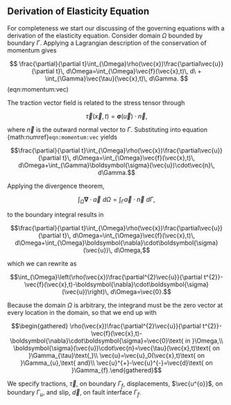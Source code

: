 ## Derivation of Elasticity Equation

For completeness we start our discussing of the governing equations with a derivation of the elasticity equation.
Consider domain $\Omega$ bounded by boundary $\Gamma$.
Applying a Lagrangian description of the conservation of momentum gives

$$
\frac{\partial}{\partial t}\int_{\Omega}\rho(\vec{x})\frac{\partial\vec{u}}{\partial t}\, d\Omega=\int_{\Omega}\vec{f}(\vec{x},t)\, d\ + \int_{\Gamma}\vec{\tau}(\vec{x},t)\, d\Gamma.
$$ (eqn:momentum:vec)

The traction vector field is related to the stress tensor through

$$\vec{\tau}(\vec{x},t) = \boldsymbol{\sigma}(\vec{u}) \cdot \vec{n},$$

where $\vec{n}$ is the outward normal vector to $\Gamma$.
Substituting into equation {math:numref}`eqn:momentum:vec` yields

$$\frac{\partial}{\partial t}\int_{\Omega}\rho(\vec{x})\frac{\partial\vec{u}}{\partial t}\, d\Omega=\int_{\Omega}\vec{f}(\vec{x},t)\, d\Omega+\int_{\Gamma}\boldsymbol{\sigma}(\vec{u})\cdot\vec{n}\, d\Gamma.$$

Applying the divergence theorem,

$$\int_{\Omega}\boldsymbol{\nabla}\cdot\vec{a}\: d\Omega=\int_{\Gamma}\vec{a}\cdot\vec{n}\: d\Gamma,$$

to the boundary integral results in

$$\frac{\partial}{\partial t}\int_{\Omega}\rho(\vec{x})\frac{\partial\vec{u}}{\partial t}\, d\Omega=\int_{\Omega}\vec{f}(\vec{x},t)\, d\Omega+\int_{\Omega}\boldsymbol{\nabla}\cdot\boldsymbol{\sigma}(\vec{u})\, d\Omega,$$

which we can rewrite as

$$\int_{\Omega}\left(\rho(\vec{x})\frac{\partial^{2}\vec{u}}{\partial t^{2}}-\vec{f}(\vec{x},t)-\boldsymbol{\nabla}\cdot\boldsymbol{\sigma}(\vec{u})\right)\, d\Omega=\vec{0}.$$

Because the domain $\Omega$ is arbitrary, the integrand must be the zero vector at every location in the domain, so that we end up with

$$\begin{gathered}
\rho(\vec{x})\frac{\partial^{2}\vec{u}}{\partial t^{2}}-\vec{f}(\vec{x},t)-\boldsymbol{\nabla}\cdot\boldsymbol{\sigma}=\vec{0}\text{ in }\Omega,\\
\boldsymbol{\sigma}(\vec{u})\cdot\vec{n}=\vec{\tau}(\vec{x},t)\text{ on }\Gamma_{\tau}\text{,}\\
\vec{u}=\vec{u}_0(\vec{x},t)\text{ on }\Gamma_{u},\text{ and}\\
\vec{u}^{+}-\vec{u}^{-}=\vec{d}\text{ on }\Gamma_{f}.\end{gathered}$$

We specify tractions, $\vec{\tau}$, on boundary $\Gamma_{f}$, displacements, $\vec{u^{o}}$, on boundary $\Gamma_{u}$, and slip, $\vec{d}$, on fault interface $\Gamma_{f}$.
